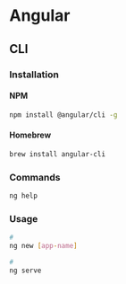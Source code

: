 # Angular

<!--
https://app.pluralsight.com/paths/skills/angular

https://www.linkedin.com/learning/angular-essential-training-2/why-use-angular
https://www.linkedin.com/learning/building-angular-and-django-apps/create-a-full-stack-angular-app-with-the-django-rest-framework
https://www.linkedin.com/learning/building-angular-and-node-apps-with-authentication/welcome-2
https://www.linkedin.com/learning/angular-building-an-interface/building-an-interface-with-angular
-->

## CLI

### Installation

#### NPM

```sh
npm install @angular/cli -g
```

#### Homebrew

```sh
brew install angular-cli
```

### Commands

```sh
ng help
```

### Usage

```sh
#
ng new [app-name]

#
ng serve
```
